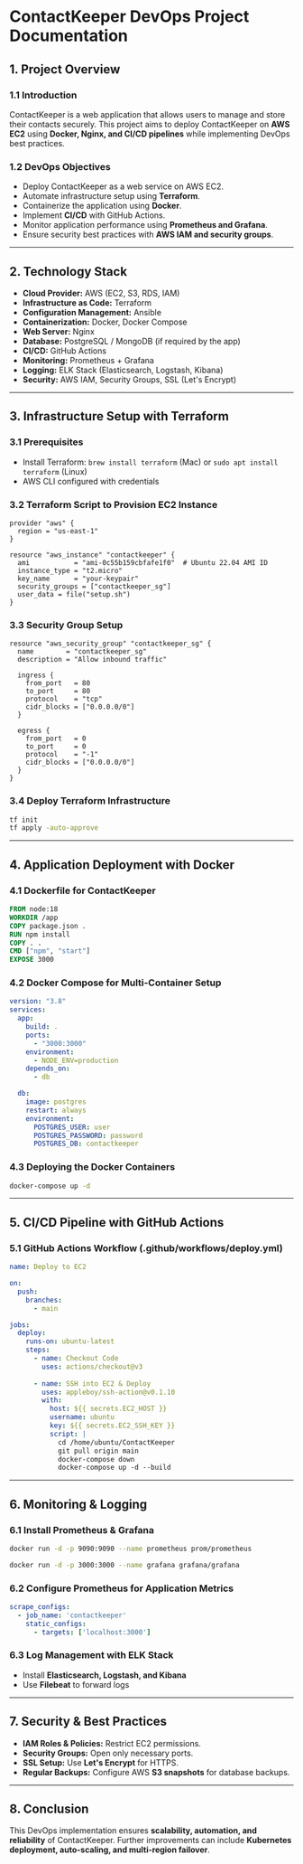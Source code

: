 # **ContactKeeper DevOps Project Documentation**

## **1. Project Overview**
### **1.1 Introduction**
ContactKeeper is a web application that allows users to manage and store their contacts securely. This project aims to deploy ContactKeeper on **AWS EC2** using **Docker, Nginx, and CI/CD pipelines** while implementing DevOps best practices.

### **1.2 DevOps Objectives**
- Deploy ContactKeeper as a web service on AWS EC2.
- Automate infrastructure setup using **Terraform**.
- Containerize the application using **Docker**.
- Implement **CI/CD** with GitHub Actions.
- Monitor application performance using **Prometheus and Grafana**.
- Ensure security best practices with **AWS IAM and security groups**.

---

## **2. Technology Stack**
- **Cloud Provider:** AWS (EC2, S3, RDS, IAM)
- **Infrastructure as Code:** Terraform
- **Configuration Management:** Ansible
- **Containerization:** Docker, Docker Compose
- **Web Server:** Nginx
- **Database:** PostgreSQL / MongoDB (if required by the app)
- **CI/CD:** GitHub Actions
- **Monitoring:** Prometheus + Grafana
- **Logging:** ELK Stack (Elasticsearch, Logstash, Kibana)
- **Security:** AWS IAM, Security Groups, SSL (Let's Encrypt)

---

## **3. Infrastructure Setup with Terraform**
### **3.1 Prerequisites**
- Install Terraform: `brew install terraform` (Mac) or `sudo apt install terraform` (Linux)
- AWS CLI configured with credentials

### **3.2 Terraform Script to Provision EC2 Instance**
```hcl
provider "aws" {
  region = "us-east-1"
}

resource "aws_instance" "contactkeeper" {
  ami           = "ami-0c55b159cbfafe1f0"  # Ubuntu 22.04 AMI ID
  instance_type = "t2.micro"
  key_name      = "your-keypair"
  security_groups = ["contactkeeper_sg"]
  user_data = file("setup.sh")
}
```

### **3.3 Security Group Setup**
```hcl
resource "aws_security_group" "contactkeeper_sg" {
  name        = "contactkeeper_sg"
  description = "Allow inbound traffic"
  
  ingress {
    from_port   = 80
    to_port     = 80
    protocol    = "tcp"
    cidr_blocks = ["0.0.0.0/0"]
  }

  egress {
    from_port   = 0
    to_port     = 0
    protocol    = "-1"
    cidr_blocks = ["0.0.0.0/0"]
  }
}
```

### **3.4 Deploy Terraform Infrastructure**
```sh
tf init
tf apply -auto-approve
```

---

## **4. Application Deployment with Docker**
### **4.1 Dockerfile for ContactKeeper**
```dockerfile
FROM node:18
WORKDIR /app
COPY package.json .
RUN npm install
COPY . .
CMD ["npm", "start"]
EXPOSE 3000
```

### **4.2 Docker Compose for Multi-Container Setup**
```yaml
version: "3.8"
services:
  app:
    build: .
    ports:
      - "3000:3000"
    environment:
      - NODE_ENV=production
    depends_on:
      - db

  db:
    image: postgres
    restart: always
    environment:
      POSTGRES_USER: user
      POSTGRES_PASSWORD: password
      POSTGRES_DB: contactkeeper
```

### **4.3 Deploying the Docker Containers**
```sh
docker-compose up -d
```

---

## **5. CI/CD Pipeline with GitHub Actions**
### **5.1 GitHub Actions Workflow (.github/workflows/deploy.yml)**
```yaml
name: Deploy to EC2

on:
  push:
    branches:
      - main

jobs:
  deploy:
    runs-on: ubuntu-latest
    steps:
      - name: Checkout Code
        uses: actions/checkout@v3
      
      - name: SSH into EC2 & Deploy
        uses: appleboy/ssh-action@v0.1.10
        with:
          host: ${{ secrets.EC2_HOST }}
          username: ubuntu
          key: ${{ secrets.EC2_SSH_KEY }}
          script: |
            cd /home/ubuntu/ContactKeeper
            git pull origin main
            docker-compose down
            docker-compose up -d --build
```

---

## **6. Monitoring & Logging**
### **6.1 Install Prometheus & Grafana**
```sh
docker run -d -p 9090:9090 --name prometheus prom/prometheus
```
```sh
docker run -d -p 3000:3000 --name grafana grafana/grafana
```
### **6.2 Configure Prometheus for Application Metrics**
```yaml
scrape_configs:
  - job_name: 'contactkeeper'
    static_configs:
      - targets: ['localhost:3000']
```
### **6.3 Log Management with ELK Stack**
- Install **Elasticsearch, Logstash, and Kibana**
- Use **Filebeat** to forward logs

---

## **7. Security & Best Practices**
- **IAM Roles & Policies:** Restrict EC2 permissions.
- **Security Groups:** Open only necessary ports.
- **SSL Setup:** Use **Let's Encrypt** for HTTPS.
- **Regular Backups:** Configure AWS **S3 snapshots** for database backups.

---

## **8. Conclusion**
This DevOps implementation ensures **scalability, automation, and reliability** of ContactKeeper. Further improvements can include **Kubernetes deployment, auto-scaling, and multi-region failover**.

